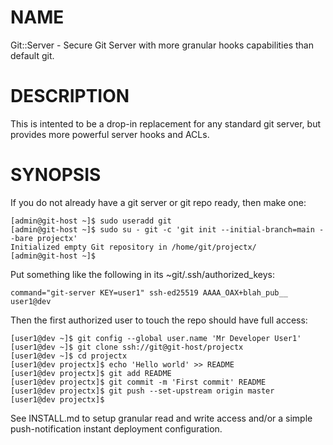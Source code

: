 # NAME

Git::Server - Secure Git Server with more granular hooks capabilities than default git.

# DESCRIPTION

This is intented to be a drop-in replacement for any standard git server,
but provides more powerful server hooks and ACLs.

# SYNOPSIS

If you do not already have a git server or git repo ready, then make one:

    [admin@git-host ~]$ sudo useradd git
    [admin@git-host ~]$ sudo su - git -c 'git init --initial-branch=main --bare projectx'
    Initialized empty Git repository in /home/git/projectx/
    [admin@git-host ~]$

Put something like the following in its ~git/.ssh/authorized\_keys:

    command="git-server KEY=user1" ssh-ed25519 AAAA_OAX+blah_pub__ user1@dev

Then the first authorized user to touch the repo should have full access:

    [user1@dev ~]$ git config --global user.name 'Mr Developer User1'
    [user1@dev ~]$ git clone ssh://git@git-host/projectx
    [user1@dev ~]$ cd projectx
    [user1@dev projectx]$ echo 'Hello world' >> README
    [user1@dev projectx]$ git add README
    [user1@dev projectx]$ git commit -m 'First commit' README
    [user1@dev projectx]$ git push --set-upstream origin master
    [user1@dev projectx]$

See INSTALL.md to setup granular read and write access and/or
a simple push-notification instant deployment configuration.
